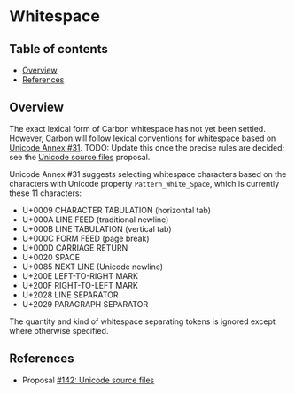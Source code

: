 # Whitespace

<!--
Part of the Carbon Language project, under the Apache License v2.0 with LLVM
Exceptions. See /LICENSE for license information.
SPDX-License-Identifier: Apache-2.0 WITH LLVM-exception
-->

<!-- toc -->

## Table of contents

-   [Overview](#overview)
-   [References](#references)

<!-- tocstop -->

## Overview

The exact lexical form of Carbon whitespace has not yet been settled. However,
Carbon will follow lexical conventions for whitespace based on
[Unicode Annex #31](https://unicode.org/reports/tr31/). TODO: Update this once
the precise rules are decided; see the
[Unicode source files](/proposals/p0142.md#characters-in-identifiers) proposal.

Unicode Annex #31 suggests selecting whitespace characters based on the
characters with Unicode property `Pattern_White_Space`, which is currently these
11 characters:

-   U+0009 CHARACTER TABULATION (horizontal tab)
-   U+000A LINE FEED (traditional newline)
-   U+000B LINE TABULATION (vertical tab)
-   U+000C FORM FEED (page break)
-   U+000D CARRIAGE RETURN
-   U+0020 SPACE
-   U+0085 NEXT LINE (Unicode newline)
-   U+200E LEFT-TO-RIGHT MARK
-   U+200F RIGHT-TO-LEFT MARK
-   U+2028 LINE SEPARATOR
-   U+2029 PARAGRAPH SEPARATOR

The quantity and kind of whitespace separating tokens is ignored except where
otherwise specified.

## References

-   Proposal
    [#142: Unicode source files](https://github.com/carbon-language/carbon-lang/pull/142)
